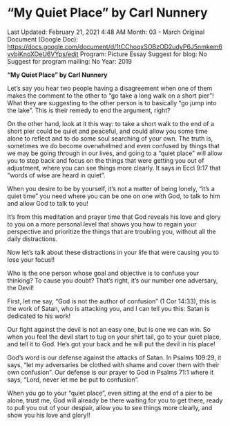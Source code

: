 # “My Quiet Place” by Carl Nunnery

Last Updated: February 21, 2021 4:48 AM
Month: 03 - March
Original Document (Google Doc): https://docs.google.com/document/d/1tCChoqxSOBzOD2udyP6J5nmkem6vvbiKnoXOeU6VYps/edit
Program: Picture Essay
Suggest for blog: No
Suggest for program mailing: No
Year: 2019

**“My Quiet Place” by Carl Nunnery**

Let’s say you hear two people having a disagreement when one of them makes the comment to the other to “go take a long walk on a short pier”! What they are suggesting to the other person is to basically “go jump into the lake”. This is their remedy to end the argument, right?

On the other hand, look at it this way: to take a short walk to the end of a short pier could be quiet and peaceful, and could allow you some time alone to reflect and to do some soul searching of your own. The truth is, sometimes we do become overwhelmed and even confused by things that we may be going through in our lives, and going to a “quiet place” will allow you to step back and focus on the things that were getting you out of adjustment, where you can see things more clearly. It says in Eccl 9:17 that “words of wise are heard in quiet”.

When you desire to be by yourself, it’s not a matter of being lonely, “it’s a quiet time” you need where you can be one on one with God, to talk to him and allow God to talk to you!

It’s from this meditation and prayer time that God reveals his love and glory to you on a more personal level that shows you how to regain your perspective and prioritize the things that are troubling you, without all the daily distractions.

Now let’s talk about these distractions in your life that were causing you to lose your focus!!

Who is the one person whose goal and objective is to confuse your thinking? To cause you doubt? That’s right, it’s our number one adversary, the Devil!

First, let me say, “God is not the author of confusion” (1 Cor 14:33), this is the work of Satan, who is attacking you, and I can tell you this: Satan is dedicated to his work!

Our fight against the devil is not an easy one, but is one we can win. So when you feel the devil start to tug on your shirt tail, go to your quiet place, and tell it to God. He’s got your back and he will put the devil in his place!

God’s word is our defense against the attacks of Satan. In Psalms 109:29, it says, “let my adversaries be clothed with shame and cover them with their own confusion”. Our defense is our prayer to God in Psalms 71:1 where it says, “Lord, never let me be put to confusion”.

When you go to your “quiet place”, even sitting at the end of a pier to be alone, trust me, God will already be there waiting for you to get there, ready to pull you out of your despair, allow you to see things more clearly, and show you his love and glory!!